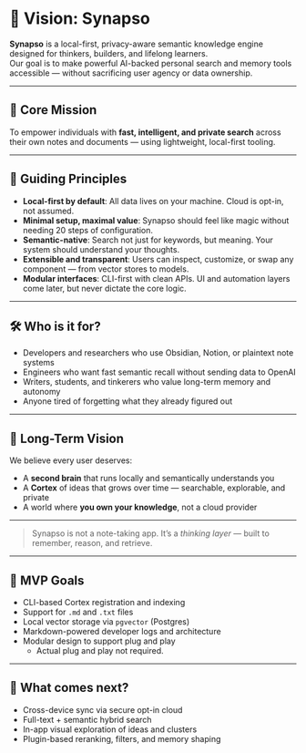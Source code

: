 # 🌌 Vision: Synapso

**Synapso** is a local-first, privacy-aware semantic knowledge engine designed for thinkers, builders, and lifelong learners.  
Our goal is to make powerful AI-backed personal search and memory tools accessible — without sacrificing user agency or data ownership.

---

## 🎯 Core Mission

To empower individuals with **fast, intelligent, and private search** across their own notes and documents — using lightweight, local-first tooling.

---

## 🔑 Guiding Principles

- **Local-first by default**: All data lives on your machine. Cloud is opt-in, not assumed.
- **Minimal setup, maximal value**: Synapso should feel like magic without needing 20 steps of configuration.
- **Semantic-native**: Search not just for keywords, but meaning. Your system should understand your thoughts.
- **Extensible and transparent**: Users can inspect, customize, or swap any component — from vector stores to models.
- **Modular interfaces**: CLI-first with clean APIs. UI and automation layers come later, but never dictate the core logic.

---

## 🛠️ Who is it for?

- Developers and researchers who use Obsidian, Notion, or plaintext note systems
- Engineers who want fast semantic recall without sending data to OpenAI
- Writers, students, and tinkerers who value long-term memory and autonomy
- Anyone tired of forgetting what they already figured out

---

## 🌱 Long-Term Vision

We believe every user deserves:

- A **second brain** that runs locally and semantically understands you
- A **Cortex** of ideas that grows over time — searchable, explorable, and private
- A world where **you own your knowledge**, not a cloud provider

---

> Synapso is not a note-taking app. It’s a _thinking layer_ — built to remember, reason, and retrieve.

---

## 📌 MVP Goals

- CLI-based Cortex registration and indexing
- Support for `.md` and `.txt` files
- Local vector storage via `pgvector` (Postgres)
- Markdown-powered developer logs and architecture
- Modular design to support plug and play
	- Actual plug and play not required.

---

## 🔭 What comes next?

- Cross-device sync via secure opt-in cloud
- Full-text + semantic hybrid search
- In-app visual exploration of ideas and clusters
- Plugin-based reranking, filters, and memory shaping